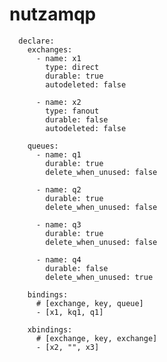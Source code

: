 # nutzamqp


	  declare:
	    exchanges:
	      - name: x1
	        type: direct
	        durable: true
	        autodeleted: false
	        
	      - name: x2
	        type: fanout
	        durable: false
	        autodeleted: false
	        
	    queues:
	      - name: q1
	        durable: true
	        delete_when_unused: false
	        
	      - name: q2
	        durable: true
	        delete_when_unused: false
	        
	      - name: q3
	        durable: true
	        delete_when_unused: false
	        
	      - name: q4
	        durable: false
	        delete_when_unused: true
	        
	    bindings:
	      # [exchange, key, queue]
	      - [x1, kq1, q1]
	      
	    xbindings:
	      # [exchange, key, exchange]
	      - [x2, "", x3]
	      
